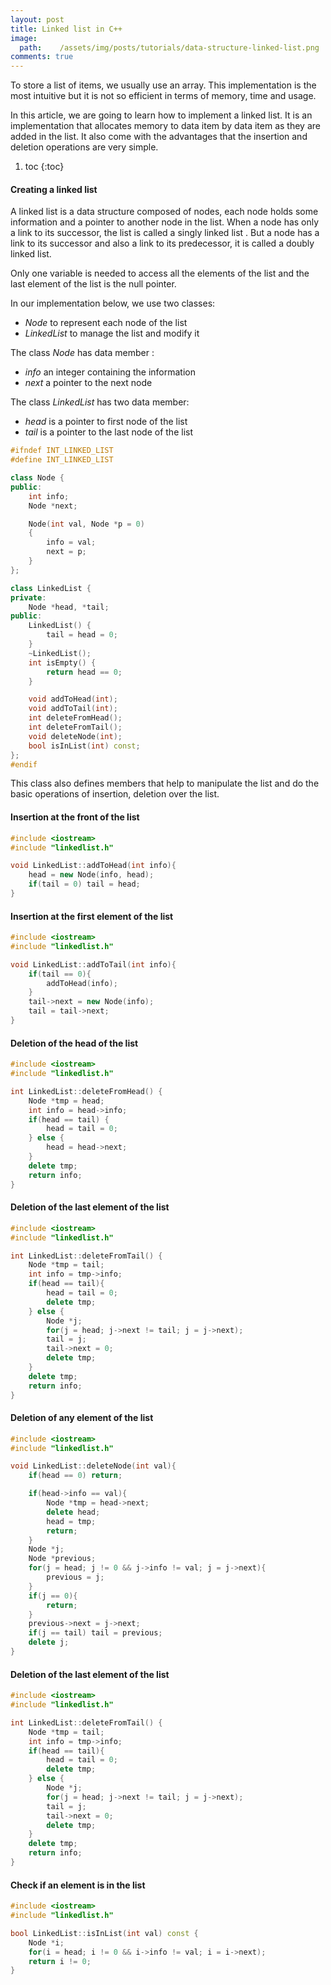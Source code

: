 ```yaml
---
layout: post
title: Linked list in C++
image:
  path:    /assets/img/posts/tutorials/data-structure-linked-list.png
comments: true
---
```


To store a list of items, we usually use an array. This implementation is the most intuitive but it is not so efficient in terms of memory, time and usage.

In this article, we are going to learn how to implement a linked list. It is an implementation that allocates memory to data item by data item as they are added in the list. It also come with the advantages that the insertion and deletion operations are very simple. 

1. toc
{:toc}

#### Creating a linked list

A linked list is a data structure composed of nodes, each node holds some information and a pointer to another node in the list. When a node has only a link to its successor, the list is called a singly linked list . But a node has a link to its successor and also a link to its predecessor, it is called a doubly linked list.

Only one variable is needed to access all the elements of the list and the last element of the list is the null pointer.

In our implementation below, we use two classes: 
- *Node* to represent each node of the list
- *LinkedList* to manage the list and modify it

The class *Node* has data member :
- *info* an integer containing the information
- *next* a pointer to the next node

The class *LinkedList* has two data member:
- *head* is a pointer to first node of the list
- *tail* is a pointer to the last node of the list


~~~c++
#ifndef INT_LINKED_LIST
#define INT_LINKED_LIST

class Node {
public:
    int info;
    Node *next;

    Node(int val, Node *p = 0)
    {
        info = val;
        next = p;
    }
};

class LinkedList {
private:
    Node *head, *tail;
public:
    LinkedList() {
        tail = head = 0;
    }
    ~LinkedList();
    int isEmpty() {
        return head == 0;
    }

    void addToHead(int);
    void addToTail(int);
    int deleteFromHead();
    int deleteFromTail();
    void deleteNode(int);
    bool isInList(int) const;
};
#endif
~~~

This class also defines members that help to manipulate the list and do the basic operations of insertion, deletion over the list.

#### Insertion at the front of the list

~~~c++
#include <iostream>
#include "linkedlist.h"

void LinkedList::addToHead(int info){
    head = new Node(info, head);
    if(tail = 0) tail = head;
}
~~~

#### Insertion at the first element of the list

~~~c++
#include <iostream>
#include "linkedlist.h"

void LinkedList::addToTail(int info){
    if(tail == 0){
        addToHead(info);
    }
    tail->next = new Node(info);
    tail = tail->next;
}
~~~

#### Deletion of the head of the list

~~~c++
#include <iostream>
#include "linkedlist.h"

int LinkedList::deleteFromHead() {
    Node *tmp = head;
    int info = head->info;
    if(head == tail) {
        head = tail = 0;
    } else {
        head = head->next;
    }
    delete tmp;
    return info;
}
~~~


#### Deletion of the last element of the list

~~~c++
#include <iostream>
#include "linkedlist.h"

int LinkedList::deleteFromTail() {
    Node *tmp = tail;
    int info = tmp->info;
    if(head == tail){
        head = tail = 0;
        delete tmp;
    } else {
        Node *j;
        for(j = head; j->next != tail; j = j->next);
        tail = j;
        tail->next = 0;
        delete tmp;
    }
    delete tmp;
    return info;
}
~~~


#### Deletion of any element of the list

~~~c++
#include <iostream>
#include "linkedlist.h"

void LinkedList::deleteNode(int val){
    if(head == 0) return;

    if(head->info == val){
        Node *tmp = head->next;
        delete head;
        head = tmp;
        return;
    }
    Node *j;
    Node *previous;
    for(j = head; j != 0 && j->info != val; j = j->next){
        previous = j;
    }
    if(j == 0){
        return;
    }
    previous->next = j->next;
    if(j == tail) tail = previous;
    delete j;
}
~~~


#### Deletion of the last element of the list

~~~c++
#include <iostream>
#include "linkedlist.h"

int LinkedList::deleteFromTail() {
    Node *tmp = tail;
    int info = tmp->info;
    if(head == tail){
        head = tail = 0;
        delete tmp;
    } else {
        Node *j;
        for(j = head; j->next != tail; j = j->next);
        tail = j;
        tail->next = 0;
        delete tmp;
    }
    delete tmp;
    return info;
}
~~~


#### Check if an element is in the list

~~~c++
#include <iostream>
#include "linkedlist.h"

bool LinkedList::isInList(int val) const {
    Node *i;
    for(i = head; i != 0 && i->info != val; i = i->next);
    return i != 0;
}
~~~